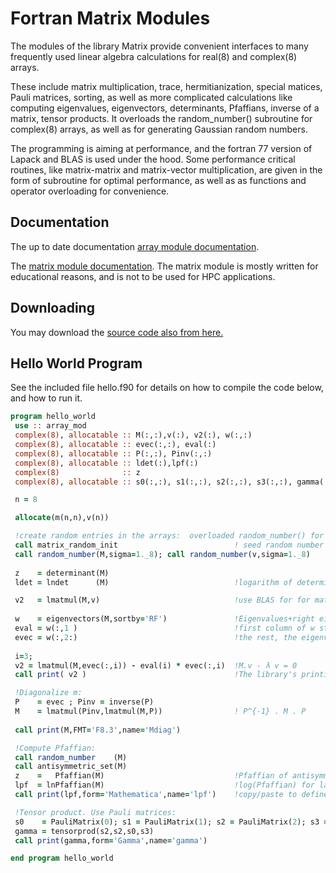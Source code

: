 # Fortran Matrix Modules

The modules of the library Matrix provide convenient interfaces to many frequently used linear algebra calculations for real(8) and complex(8) arrays. 

These include matrix multiplication, trace, hermitianization, special matices, Pauli matrices, sorting, as well as more complicated calculations like computing eigenvalues, eigenvectors, determinants, Pfaffians, inverse of a matrix, tensor products. It overloads the random_number() subroutine for complex(8) arrays, as well as for generating Gaussian random numbers. 

The programming is aiming at performance, and the fortran 77 version of Lapack and BLAS is used under the hood. Some performance critical routines, like matrix-matrix and matrix-vector multiplication, are given in the form of subroutine for optimal performance, as well as as functions and operator overloading for convenience. 

## Documentation

The up to date documentation [array  module documentation](https://docs.google.com/document/d/19KoFFvpxTcm9FN1zGqdGaBopyJhl2vYA0D1mEHbTUZ8/edit?usp=sharing).

The [matrix module documentation](https://docs.google.com/document/d/1PLhbGWSkTO2lGfq7dNz5SUUcmbekR8NTH-dGsxdLsfs/edit?usp=sharing). The matrix module is mostly written for educational reasons, and is not to be used for HPC applications.


## Downloading

You may download the [source code also from here.](https://physics.ntua.gr/konstant/PUB/Matrix.tgz)


## Hello World Program

See the included file hello.f90 for details on how to compile the code below, and how to run it. 

``` fortran
program hello_world
 use :: array_mod
 complex(8), allocatable :: M(:,:),v(:), v2(:), w(:,:)
 complex(8), allocatable :: evec(:,:), eval(:)
 complex(8), allocatable :: P(:,:), Pinv(:,:)
 complex(8), allocatable :: ldet(:),lpf(:)
 complex(8)              :: z
 complex(8), allocatable :: s0(:,:), s1(:,:), s2(:,:), s3(:,:), gamma(:,:)

 n = 8

 allocate(m(n,n),v(n))

 !create random entries in the arrays:  overloaded random_number() for complex arrays, and for Gaussian random numbers
 call matrix_random_init                          ! seed random number from /dev/urandom
 call random_number(M,sigma=1._8); call random_number(v,sigma=1._8) 
 
 z    = determinant(M)
 ldet = lndet      (M)                            !logarithm of determinant for large matrices

 v2   = lmatmul(M,v)                              !use BLAS for for matrix multiplication
 
 w    = eigenvectors(M,sortby='RF')               !Eigenvalues+right eigenvectors of general complex matrix, ordered by ascending real part
 eval = w(:,1 )                                   !first column of w stores eigenvalues
 evec = w(:,2:)                                   !the rest, the eigenvectors, ordered as the eigenvalues
 
 i=3;
 v2 = lmatmul(M,evec(:,i)) - eval(i) * evec(:,i)  !M.v - λ v = 0
 call print( v2 )                                 !The library's printing subroutine for allocatable arrays

 !Diagonalize m:
 P    = evec ; Pinv = inverse(P)
 M    = lmatmul(Pinv,lmatmul(M,P))                ! P^{-1} . M . P
 
 call print(M,FMT='F8.3',name='Mdiag')

 !Compute Pfaffian:
 call random_number    (M)
 call antisymmetric_set(M)
 z    =   Pfaffian(M)                             !Pfaffian of antisymmetric matrix
 lpf  = lnPfaffian(M)                             !log(Pfaffian) for large matrices
 call print(lpf,form='Mathematica',name='lpf')    !copy/paste to define in Mathematica

 !Tensor product. Use Pauli matrices:
 s0    = PauliMatrix(0); s1 = PauliMatrix(1); s2 = PauliMatrix(2); s3 = PauliMatrix(3);
 gamma = tensorprod(s2,s2,s0,s3)
 call print(gamma,form='Gamma',name='gamma')

end program hello_world
```
 
 

